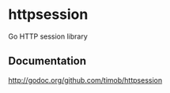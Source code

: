 httpsession
==========
Go HTTP session library

Documentation
-------------
http://godoc.org/github.com/timob/httpsession


